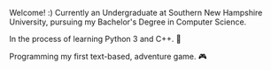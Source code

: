Welcome! :)
Currently an Undergraduate at Southern New Hampshire University, pursuing my Bachelor's Degree in Computer Science.

In the process of learning Python 3 and C++. 🔨

Programming my first text-based, adventure game. 🎮
